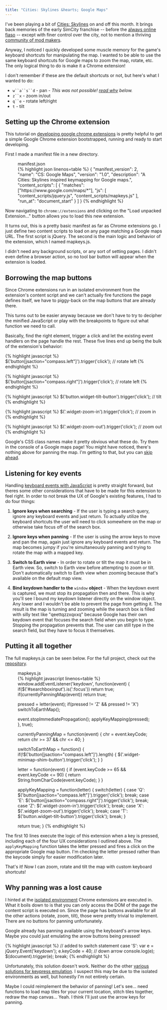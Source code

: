 ```yaml
---
title: "Cities: Skylines &hearts; Google Maps"
---
```


I've been playing a bit of
[Cities: Skylines](http://store.steampowered.com/app/255710/) on and off this
month. It brings back memories of the early SimCity franchise --
before the [always online fiaso](http://mic.com/articles/29213/) -- except with
finer control over the city, not to mention a thriving [community of mod
makers](https://steamcommunity.com/workshop/browse/?appid=255710&requiredtags[]=Mod).

Anyway, I noticed I quickly developed some muscle memory for the game's keyboard
shortcuts for manipulating the map. I wanted to be able to use the same keyboard
shortcuts for Google maps to zoom the map, rotate, etc.  The only logical thing
to do is make it a Chrome extension!

I don't remember if these are the default shortcuts or not,
but here's what I wanted to do:

  * `w``a``s``d` - pan - *This was not possible! [read why](#wasdfail) below.*
  * `z``x` - zoom in/out
  * `q``e` - rotate left/right
  * `t` - tilt

## Setting up the Chrome extension

This tutorial on [developing google chrome
extensions](http://code.tutsplus.com/tutorials/developing-google-chrome-extensions--net-33076)
is pretty helpful to get a simple Google Chrome extension bootstrapped, running
and ready to start developing.

First I made a manifest file in a new directory.

<figure>
<figcaption>manifest.json</figcaption>
{% highlight json linenos=table %}
{
  "manifest_version": 2,
  "name": "CS: Google Maps",
  "version": "1.0",
  "description": "A Cities: Skylines inspired keymapping for Google maps.",
  "content_scripts": [
    {
      "matches": ["https://www.google.com/maps/*"],
      "js": [
        "content_scripts/jquery.js",
        "content_scripts/mapkeys.js"
      ],
      "run_at": "document_start"
    }
  ]
}
{% endhighlight %}
</figure>

Now navigating to `chrome://extensions` and clicking on the
"Load unpacked Extension..." button allows you to load this new extension.

It turns out, this is a pretty basic manifest as far as Chrome extensions go.
I just define two content scripts to load on any page matching a Google maps
URL. The first script is jQuery. The second is the main logic and behavior of
the extension, which I named mapkeys.js.

I didn't need any background scripts, or any sort of setting pages. I didn't even
define a browser action, so no tool bar button will appear when the extension is loaded.

## Borrowing the map buttons

Since Chrome extensions run in an isolated environment from the extension's
content script and we can't actually fire functions the page defines
itself, we have to piggy-back on the map buttons that are already there.

This turns out to be easier anyway because we don't have to try to decipher the
minified JavaScript or play with the breakpoints to figure out what function we
need to call.

Basically, find the right element, trigger a click and let the existing event
handlers on the page handle the rest. These five lines end up being the bulk of
the extension's behavior:

{% highlight javascript %}
$('button[jsaction="compass.left"]').trigger('click'); // rotate left
{% endhighlight %}

{% highlight javascript %}
$('button[jsaction="compass.right"]').trigger('click'); // rotate left
{% endhighlight %}

{% highlight javascript %}
$('button.widget-tilt-button').trigger('click'); // tilt
{% endhighlight %}

{% highlight javascript %}
$('.widget-zoom-in').trigger('click'); // zoom in
{% endhighlight %}

{% highlight javascript %}
$('.widget-zoom-out').trigger('click'); // zoom out
{% endhighlight %}

Google's CSS class names make it pretty obvious what these do.  Try them in the
console of a Google maps page! You might have noticed, there's nothing above for
panning the map. I'm getting to that, but you can [skip ahead](#wasdfail).

## Listening for key events

Handling [keyboard events with
JavaScript](http://javascript.info/tutorial/keyboard-events) is pretty straight
forward, but theres some other considerations that have to be made for this
extension to feel right. In order to not break the UX of Google's existing
features, I had to do four things:

1. **Ignore keys when searching** - If the user is typing a search query, ignore
   any keyboard events and just return. To actually utilize the keyboard shortcuts
   the user will need to click somewhere on the map or otherwise take focus off
   of the search box.

2. **Ignore keys when panning** - If the user is using the arrow keys to move
   and pan the map, again just ignore any keyboard events and return. The map
   becomes jumpy if you're simultaneously panning and trying to rotate
   the map with a mapped key.

3. **Switch to Earth view** - In order to rotate or tilt the map it must
   be in Earth view. So, switch to Earth view before attempting to zoom or tilt.
   Don't automatically switch to Earth view when zooming because that's
   available on the default map view.

4. **Bind keydown handler to the** `window` **object** -
   When the keydown event is captured, we must stop its propagation
   then and there. This is why you'll see I bound my keydown listener
   directly on the window object. Any lower and I wouldn't be able to prevent
   the page from getting it. The result is the map is turning and
   zooming while the search box is filled with silly text like "qeettqzzxqxxq"
   because Google has their own keydown event that focuses the search field when
   you begin to type. Stopping the propagation prevents that. The user can still
   type in the search field, but they have to focus it themselves.

## Putting it all together

The full mapkeys.js can be seen below. For the full project,
check out the [repository](http://github.com/mlr/gmaps-keyboard-shortcuts).

<figure>
<figcaption>mapkeys.js</figcaption>
{% highlight javascript linenos=table %}
window.addEventListener('keydown', function(event) {
  if($('#searchboxinput').is(':focus')) return true;
  if(currentlyPanningMap(event)) return true;

  pressed = letter(event);
  if(pressed != 'Z' && pressed != 'X') switchToEarthMap();

  event.stopImmediatePropagation();
  applyKeyMapping(pressed);
}, true);

currentlyPanningMap = function(event) {
  chr = event.keyCode;
  return chr >= 37 && chr <= 40;
}

switchToEarthMap = function() {
  if(!$('button[jsaction="compass.left"]').length) {
    $('.widget-minimap-shim-button').trigger('click');
  }
}

letter = function(event) {
  if (event.keyCode >= 65 && event.keyCode <= 90) {
    return String.fromCharCode(event.keyCode);
  }
}

applyKeyMapping = function(letter) {
  switch(letter) {
    case 'Q':
      $('button[jsaction="compass.left"]').trigger('click');
      break;
    case 'E':
      $('button[jsaction="compass.right"]').trigger('click');
      break;
    case 'Z':
      $('.widget-zoom-in').trigger('click');
      break;
    case 'X':
      $('.widget-zoom-out').trigger('click');
      break;
    case 'T':
      $('button.widget-tilt-button').trigger('click');
      break;
  }

  return true;
}
{% endhighlight %}
</figure>

The first 10 lines execute the logic of this extension when a key is pressed,
including each of the four UX considerations I outlined above. The `applyKeyMapping`
function takes the letter pressed and fires a click on the appropriate Google map button.
I'm checking the letter pressed rather than the keycode simply for easier modification later.

That's it! Now I can zoom, rotate and tilt the map with custom keyboard shortcuts!

<a name="wasdfail"></a>

## Why panning was a lost cause

I hinted at the [isolated
environment](https://developer.chrome.com/extensions/content_scripts#execution-environment)
Chrome extensions are executed in.  What it boils down to is that you can only
access the DOM of the page the content script is executed on. Since the page has
buttons available for all the other actions (rotate, zoom, tilt), those were
pretty trivial to implement. There are no buttons for panning unfortunately.

Google already has panning available using the keyboard's arrow keys. Maybe you
could just emulating the arrow buttons being pressed!

{% highlight javascript %}
// added to switch statement
case 'S':
  var e = jQuery.Event('keydown');
  e.keyCode = 40; // down arrow
  console.log(e);
  $(document).trigger(e);
  break;
{% endhighlight %}

Unfortunately, this solution doesn't work.  Neither do the other [various
solutions for keypress emulation](http://stackoverflow.com/questions/10455626/).
I suspect this may be due to the isolated environments as well, but honestly I'm
not entirely certain.

Maybe I could reimplement the behavior of panning! Let's see&hellip; need functions
to load map tiles for your current location, stitch tiles together, redraw the map
canvas&hellip; Yeah. I think I'll just use the arrow keys for panning.
